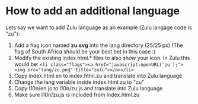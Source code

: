 # How to add an additional language

Lets say we want to add Zulu language as an example
(Zulu langage code is "zu"):

1. Add a flag icon named **zu.svg** into the lang directory (25/25 px)
   (The flag of South Africa should be your best bet in this case :)
2. Modify the existing index.html.* files to also show your icon.
   In Zulu this would be:
   `<li class="flags"><a href="javascript:openURL('zu');"><img src="lang/zu.png" title="zulu"></a></li>`
3. Copy index.html.en to index.html.zu and translate into Zulu language
4. Change the lang variable inside index.html.zu to "zu"
5. Copy l10n/en.js to l10n/zu.js and translate into Zulu language
6. Make sure l10n/zu.js is included from index.html.zu
